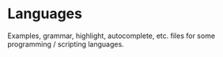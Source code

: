 # Languages
Examples, grammar, highlight, autocomplete, etc. files for some programming / scripting languages.
